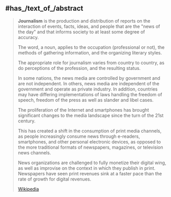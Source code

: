 ﻿---
Commons_category: Journalism
described_by_source: "[[_Standards/WikiData/WD~The_New_Student's_Reference_Work,16082057]]"
Dewey_Decimal_Classification:
- 070
- 070.4023
GitHub_topic: journalism
has_characteristic: '[[_Standards/WikiData/WD~journalism_genre,4894405]]'
has_id_wikidata: Q11030
has_part_s_:
- '[[_Standards/WikiData/WD~publishing,3972943]]'
- '[[_Standards/WikiData/WD~research,42240]]'
history_of_topic: '[[_Standards/WikiData/WD~history_of_journalism,1517385]]'
image: "http://commons.wikimedia.org/wiki/Special:FilePath/CBC%20journalists%20in%20Montreal.jpg"
instance_of:
- '[[_Standards/WikiData/WD~industry,268592]]'
- '[[_Standards/WikiData/WD~genre,483394]]'
- '[[_Standards/WikiData/WD~academic_discipline,11862829]]'
MeSH_tree_code: L01.737.498
OmegaWiki_Defined_Meaning: 351497
practiced_by:
- '[[_Standards/WikiData/WD~journalist,1930187]]'
- '[[_Standards/WikiData/WD~fixer,3073127]]'
- '[[_Standards/WikiData/WD~newsmaker,30972982]]'
product_material_or_service_produced_or_provided:
- '[[_Standards/WikiData/WD~narrative,1318295]]'
- '[[_Standards/WikiData/WD~information,11028]]'
- '[[_Standards/WikiData/WD~news,38926]]'
Provenio_UUID: eace6db2-ea1f-42bf-917b-3ed03285bd49
subclass_of: '[[_Standards/WikiData/WD~activity,1914636]]'
subreddit:
- Journalism
- journalism
topic_s_main_template:
- '[[_Standards/WikiData/WD~Template_Journalism_sidebar,11128960]]'
- '[[_Standards/WikiData/WD~Template_Journalism,14358809]]'
topic_s_main_Wikimedia_portal: '[[_Standards/WikiData/WD~Portal_Journalism,14453602]]'
UMLS_CUI: C0600630
Universal_Decimal_Classification: 070
U_S_National_Archives_Identifier: 10638984
Wikimedia_outline: '[[_Standards/WikiData/WD~outline_of_journalism,7112670]]'
---

## #has_/text_of_/abstract 

> **Journalism** is the production and distribution of 
> reports on the interaction of events, facts, ideas, and people that are the "news of the day" 
> and that informs society to at least some degree of accuracy. 
> 
> The word, a noun, applies to the occupation (professional or not), 
> the methods of gathering information, and the organizing literary styles. 
>
> The appropriate role for journalism varies from country to country, 
> as do perceptions of the profession, and the resulting status. 
> 
> In some nations, the news media are controlled by government and are not independent. 
> In others, news media are independent of the government and operate as private industry. 
> In addition, countries may have differing implementations of laws 
> handling the freedom of speech, freedom of the press as well as slander and libel cases.
>
> The proliferation of the Internet and smartphones 
> has brought significant changes to the media landscape since the turn of the 21st century. 
> 
> This has created a shift in the consumption of print media channels, 
> as people increasingly consume news through e-readers, smartphones, 
> and other personal electronic devices, as opposed to the 
> more traditional formats of newspapers, magazines, or television news channels. 
> 
> News organizations are challenged to fully monetize their digital wing, 
> as well as improvise on the context in which they publish in print. 
> Newspapers have seen print revenues sink at a faster pace 
> than the rate of growth for digital revenues.
>
> [Wikipedia](https://en.wikipedia.org/wiki/Journalism)

